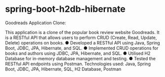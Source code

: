 # spring-boot-h2db-hibernate

Goodreads Application Clone:

This application is a clone of the popular book review website Goodreads. It is a RESTful API that allows users to
perform CRUD (Create, Read, Update, Delete) operations on books.
    ● Developed a RESTful API using Java, Spring Boot, JDBC, JPA, Hibernate, and SQL.
    ● Implemented CRUD operations for books and authors using JDBC, JPA, Hibernate, and SQL.
    ● Utilised H2 Database for in-memory database management and testing.
    ● Tested the RESTful API endpoints using Postman.
Technologies used: Java, Spring Boot, JDBC, JPA, Hibernate, SQL, H2 Database, Postman
